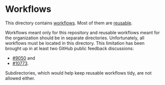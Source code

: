 # Workflows

This directory contains [workflows](https://docs.github.com/en/actions/using-workflows/about-workflows).
Most of them are [reusable](https://docs.github.com/en/actions/using-workflows/reusing-workflows).

Workflows meant only for this repository and reusable workflows meant for the organization should be in separate directories.
Unfortunately, all workflows must be located in this directory.
This limitation has been brought up in at least two GitHub public feedback discussions:

- [#9050](https://github.com/orgs/community/discussions/9050) and
- [#10773](https://github.com/orgs/community/discussions/10773).

Subdirectories, which would help keep reusable workflows tidy, are not allowed either.
